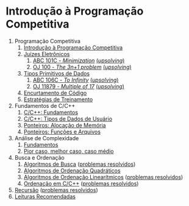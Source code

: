 Introdução à Programação Competitiva
====================================

1. Programação Competitiva
    1. [Introdução à Programação Competitiva](slides/introducao_a_programacao_competitiva/introducao_a_programacao_competitiva.pdf)
    1. [Juízes Eletrônicos](slides/juizes_eletronicos/juizes_eletronicos.pdf)
        1. [ABC 101C - _Minimization_](https://atcoder.jp/contests/abc101/tasks/arc099_a)  [(_upsolving_)](../Upsolving/AtCoder/ABC_101C/ABC_101C.pdf)
        1. [OJ 100 - _The 3n+1 problem_](http://onlinejudge.org/index.php?option=com_onlinejudge&Itemid=8&category=24&page=show_problem&problem=36) [(_upsolving_)](../Upsolving/OJ/100/100.pdf)
    1. [Tipos Primitivos de Dados](slides/tipos_primitivos/tipos_primitivos.pdf)
        1. [ABC 106C - _To Infinity_](https://atcoder.jp/contests/abc106/tasks/abc106_c)  [(_upsolving_)](../Upsolving/AtCoder/ABC_106C/ABC_106C.pdf)
        1. [OJ 11879 - _Multiple of 17_](http://uva.onlinejudge.org/index.php?option=com_onlinejudge&Itemid=8&category=24&page=show_problem&problem=3001) [(_upsolving_)](../Upsolving/OJ/11879/11879.pdf)
    1. [Encurtamento de Código](slides/encurtamento/encurtamento.pdf)
    1. [Estratégias de Treinamento](slides/treinamento/treinamento.pdf)
1. Fundamentos de C/C++
    1. [C/C++: Fundamentos](slides/RC-1/RC-1.pdf)
    1. [C/C++: Tipos de Dados de Usuário](slides/RC-2/RC-2.pdf)
    1. [Ponteiros: Alocação de Memória](slides/PT-1/PT-1.pdf)
    1. [Ponteiros: Funções e Arquivos](slides/PT-2/PT-2.pdf)
1. Análise de Complexidade
    1. [Fundamentos](slides/analise_de_complexidade-fundamentos/analise_de_complexidade-fundamentos.pdf)
    1. [Pior caso, melhor caso, caso médio](slides/analise_de_complexidade-calculo/analise_de_complexidade-calculo.pdf)
1. Busca e Ordenação
    1. [Algoritmos de Busca](slides/algoritmos_de_busca/algoritmos_de_busca.pdf) ([problemas resolvidos](problems/algoritmos_de_busca/algoritmos_de_busca.pdf))
    1. [Algoritmos de Ordenação Quadráticos](slides/algoritmos_de_ordenacao_quadraticos/algoritmos_de_ordenacao_quadraticos.pdf)
    1. [Algoritmos de Ordenação Linearítmicos](slides/algoritmos_de_ordenacao_linearitmicos/algoritmos_de_ordenacao_linearitmicos.pdf) ([problemas resolvidos](problems/algoritmos_de_ordenacao_linearitmicos/algoritmos_de_ordenacao_linearitmicos.pdf))
    1. [Ordenação em C/C++](slides/ordenacao_em_Cpp/ordenacao_em_Cpp.pdf) ([problemas resolvidos](problems/ordenacao_em_Cpp/ordenacao_em_Cpp.pdf))
1. [Recursão](slides/RS-1/RS-1.pdf) ([problemas resolvidos](problems/RS-1/RS-1.pdf))
1. [Leituras Recomendadas](slides/leituras/leituras.pdf)

<!-- Assuntos pendentes:
1. Algoritmos de ordenação O(1)
2. Análise amortizada
3. Master theorem para funções recursivas/dividir e conquistar
4. Análise de complexidade: exemplo do Donald Knuth
5. Novos algoritmos de ordenação: https://github.com/scandum/quadsort e https://github.com/scandum/wolfsort

-->
